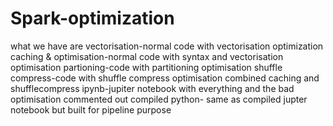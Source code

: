 # Spark-optimization
what we have are
vectorisation-normal code with vectorisation optimization
caching & optimisation-normal code with syntax and vectorisation optimisation
partioning-code with partitioning optimisation
shuffle compress-code with shuffle compress optimisation
combined caching and shufflecompress ipynb-jupiter notebook with everything and the bad optimisation commented out
compiled python- same as compiled jupter notebook but built for pipeline purpose
